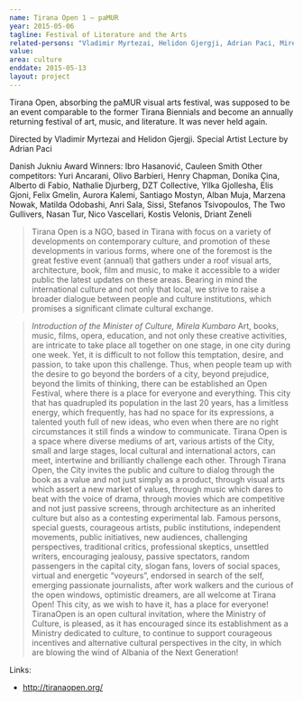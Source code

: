 ```yaml
---
name: Tirana Open 1 – paMUR
year: 2015-05-06
tagline: Festival of Literature and the Arts
related-persons: "Vladimir Myrtezai, Helidon Gjergji, Adrian Paci, Mirela Kumbaro, Ibro Hasanović, Cauleen Smith, Alban Muja, Anri Sala, Driant Zeneli, Matilda Odobashi"
value:
area: culture
enddate: 2015-05-13
layout: project
---
```


Tirana Open, absorbing the paMUR visual arts festival, was supposed to be an event comparable to the former Tirana Biennials and become an annually returning festival of art, music, and literature. It was never held again.

Directed by Vladimir Myrtezai and Helidon Gjergji.
Special Artist Lecture by Adrian Paci

Danish Jukniu Award
Winners: Ibro Hasanović, Cauleen Smith
Other competitors: Yuri Ancarani, Olivo Barbieri, Henry Chapman, Donika Çina, Alberto di Fabio, Nathalie Djurberg, DZT Collective, Yllka Gjollesha, Elis Gjoni, Felix Gmelin, Aurora Kalemi, Santiago Mostyn, Alban Muja, Marzena Nowak, Matilda Odobashi, Anri Sala, Sissi, Stefanos Tsivopoulos, The Two Gullivers, Nasan Tur, Nico Vascellari, Kostis Velonis, Driant Zeneli


>Tirana Open is a NGO, based in Tirana with focus on a variety of developments on contemporary culture, and promotion of these developments in various forms, where one of the foremost is the great festive event (annual) that gathers under a roof visual arts, architecture, book, film and music, to make it accessible to a wider public the latest updates on these areas.
Bearing in mind the international culture and not only that local, we strive to raise a broader dialogue between people and culture institutions, which promises a significant climate cultural exchange.

>*Introduction of the Minister of Culture, Mirela Kumbaro*
Art, books, music, films, opera, education, and not only these creative activities, are intricate to take place all together on one stage, in one city during one week.
Yet, it is difficult to not follow this temptation, desire, and passion, to take upon this challenge.
Thus, when people team up with the desire to go beyond the borders of a city, beyond prejudice, beyond the limits of thinking, there can be established an Open Festival, where there is a place for everyone and everything.
This city that has quadrupled its population in the last 20 years, has a limitless energy, which frequently, has had no space for its expressions, a talented youth full of new ideas, who even when there are no right circumstances it still finds a window to communicate.
Tirana Open is a space where diverse mediums of art, various artists of the City, small and large stages, local cultural and international actors, can meet, intertwine and brilliantly challenge each other.
Through Tirana Open, the City invites the public and culture to dialog through the book as a value and not just simply as a product, through visual arts which assert a new market of values, through music which dares to beat with the voice of drama, through movies which are competitive and not just passive screens, through architecture as an inherited culture but also as a contesting experimental lab.
Famous persons, special guests, courageous artists, public institutions, independent movements, public initiatives, new audiences, challenging perspectives, traditional critics, professional skeptics, unsettled writers, encouraging  jealousy, passive spectators, random passengers in the capital city, slogan fans, lovers of social spaces, virtual and energetic “voyeurs”, endorsed in search of the self, emerging passionate journalists, after work walkers and the curious of the open windows, optimistic dreamers, are all welcome at Tirana Open!
This city, as we wish to have it, has a place for everyone! TiranaOpen is an open cultural invitation, where the Ministry of Culture, is pleased, as it has encouraged since its establishment as a Ministry dedicated to culture, to continue to support courageous incentives and alternative cultural perspectives in the city, in which are blowing the wind of Albania of the Next Generation!

Links:
* <http://tiranaopen.org/>
